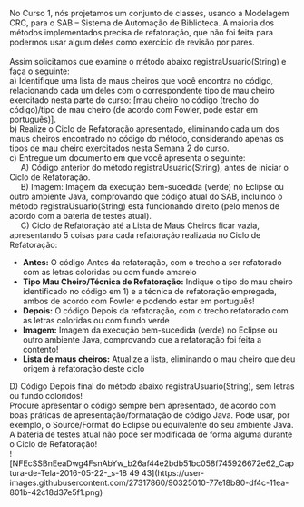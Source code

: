 No Curso 1, nós projetamos um conjunto de classes, usando a Modelagem CRC, para o SAB – Sistema de Automação de Biblioteca. A maioria dos métodos implementados precisa de refatoração, que não foi feita para podermos usar algum deles como exercício de revisão por pares.
<br/><br/>
Assim solicitamos que examine o método abaixo registraUsuario(String) e faça o seguinte:
<br/>
a) Identifique uma lista de maus cheiros que você encontra no código, relacionando cada um deles com o correspondente tipo de mau cheiro exercitado nesta parte do curso: [mau cheiro no código (trecho do código)/tipo de mau cheiro (de acordo com Fowler, pode estar em português)].
<br/>
b) Realize o Ciclo de Refatoração apresentado, eliminando cada um dos maus cheiros encontrado no código do método, considerando apenas os tipos de mau cheiro exercitados nesta Semana 2 do curso.
<br/>
c) Entregue um documento em que você apresenta o seguinte:
<br/>
&nbsp;&nbsp;&nbsp;&nbsp;&nbsp;A) Código anterior do método registraUsuario(String), antes de iniciar o Ciclo de Refatoração.
<br/>
&nbsp;&nbsp;&nbsp;&nbsp;&nbsp;B) Imagem: Imagem da execução bem-sucedida (verde) no Eclipse ou outro ambiente Java, comprovando que código atual do SAB, incluindo o método registraUsuario(String) está funcionando direito (pelo menos de acordo com a bateria de testes atual).
<br/>
&nbsp;&nbsp;&nbsp;&nbsp;&nbsp;C) Ciclo de Refatoração até a Lista de Maus Cheiros ficar vazia, apresentando 5 coisas para cada refatoração realizada no Ciclo de Refatoração:
<br/>
<ul>
<li><strong>Antes:</strong> O código Antes da refatoração, com o trecho a ser refatorado com as letras coloridas ou com fundo amarelo
<li><strong>Tipo Mau Cheiro/Técnica de Refatoração:</strong> Indique o tipo do mau cheiro identificado no código em 1) e a técnica de refatoração empregada, ambos de acordo com Fowler e podendo estar em português!
<li><strong>Depois:</strong> O código Depois da refatoração, com o trecho refatorado com as letras coloridas ou com fundo verde
<li><strong>Imagem:</strong> Imagem da execução bem-sucedida (verde) no Eclipse ou outro ambiente Java, comprovando que a refatoração foi feita a contento!
<li><strong>Lista de maus cheiros:</strong> Atualize a lista, eliminando o mau cheiro que deu origem à refatoração deste ciclo
</ul>
D) Código Depois final do método abaixo registraUsuario(String), sem letras ou fundo coloridos!
<br/>
Procure apresentar o código sempre bem apresentado, de acordo com boas práticas de apresentação/formatação de código Java. Pode usar, por exemplo, o Source/Format do Eclipse ou equivalente do seu ambiente Java.
<br/>
A bateria de testes atual não pode ser modificada de forma alguma durante o Ciclo de Refatoração!
<br/>
![NFEcSSBnEeaDwg4FsnAbYw_b26af44e2bdb51bc058f745926672e62_Captura-de-Tela-2016-05-22-_s-18 49 43](https://user-images.githubusercontent.com/27317860/90325010-77e18b80-df4c-11ea-801b-42c18d37e5f1.png)

